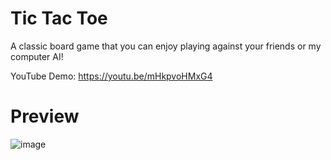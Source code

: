 # Tic Tac Toe
A classic board game that you can enjoy playing against your friends or my computer AI!

YouTube Demo: https://youtu.be/mHkpvoHMxG4

# Preview
![image](https://github.com/HenryZhao2020/TicTacToe/assets/75873192/867ffa33-e7b0-4571-bfe2-8b03598dec87)
